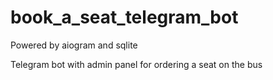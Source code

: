 # book_a_seat_telegram_bot

Powered by aiogram and sqlite

Telegram bot with admin panel for ordering a seat on the bus
